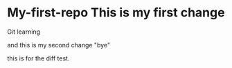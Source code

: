 # My-first-repo This is my first change
Git learning

and this is my second change
"bye"

this is for the diff test.


